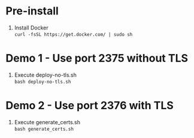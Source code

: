# Pre-install

1. Install Docker  
   ```curl -fsSL https://get.docker.com/ | sudo sh```

# Demo 1 - Use port 2375 without TLS

1. Execute deploy-no-tls.sh  
   ```bash deploy-no-tls.sh```

# Demo 2 - Use port 2376 with TLS

1. Execute generate_certs.sh  
   ```bash generate_certs.sh```
